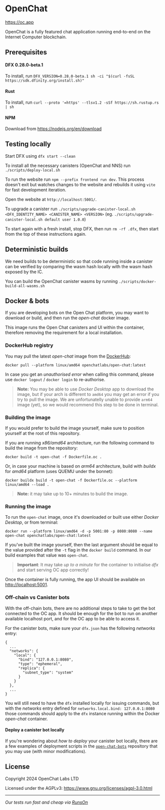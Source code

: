 # OpenChat

https://oc.app

OpenChat is a fully featured chat application running end-to-end on the Internet Computer blockchain.

## Prerequisites

#### DFX 0.28.0-beta.1

To install, run `DFX_VERSION=0.28.0-beta.1 sh -ci "$(curl -fsSL https://sdk.dfinity.org/install.sh)"`

#### Rust

To install, run `curl --proto '=https' --tlsv1.2 -sSf https://sh.rustup.rs | sh`

#### NPM

Download from https://nodejs.org/en/download

## Testing locally

Start DFX using `dfx start --clean`

To install all the necessary canisters (OpenChat and NNS) run `./scripts/deploy-local.sh`

To run the website run `npm --prefix frontend run dev`. This process doesn't exit but watches changes to the website and rebuilds it using `vite` for fast development iteration.

Open the website at `http://localhost:5001/`.

To upgrade a canister run `./scripts/upgrade-canister-local.sh <DFX_IDENTITY_NAME> <CANISTER_NAME> <VERSION>` (eg. `./scripts/upgrade-canister-local.sh default user 1.0.0`)

To start again with a fresh install, stop DFX, then run `rm -rf .dfx`, then start from the top of these instructions again.

## Deterministic builds

We need builds to be deterministic so that code running inside a canister can be verified by comparing the
wasm hash locally with the wasm hash exposed by the IC.

You can build the OpenChat canister wasms by running `./scripts/docker-build-all-wasms.sh`

## Docker & bots

If you are developing bots on the Open Chat platform, you may want to download or build, and then run the _open-chat_ docker image.

This image runs the Open Chat canisters and UI within the container, therefore removing the requirement for a local installation.

### DockerHub registry

You may pull the latest _open-chat_ image from the [DockerHub](https://hub.docker.com/r/openchatlabs/open-chat/tags):

```
docker pull --platform linux/amd64 openchatlabs/open-chat:latest
```

In case you get an _unauthorised error_ when calling this command, please use `docker logout` / `docker login` to re-authorise.

> **Note:** You may be able to use _Docker Desktop_ app to download the image, but if your arch is different to `amd64` you may get an error if you try to pull the image. We are unfortunatelly unable to provide `arm64` image (yet), so we would recommend this step to be done in terminal.

### Building the image

If you would prefer to build the image yourself, make sure to position yourself at the root of this repository.

If you are running _x86/amd64_ architecture, run the following command to build the image from the repository:
```shell
docker build -t open-chat -f Dockerfile.oc .
```

Or, in case your machine is based on _arm64_ architecture, build with _buildx_ for _amd64_ platform (uses QUEMU under the bonnet):
```shell
docker buildx build -t open-chat -f Dockerfile.oc --platform linux/amd64 --load .
```

> **Note:** it may take up to 10+ minutes to build the image.

### Running the image

To run the `open-chat` image, once it's downloaded or built use either _Docker Desktop_, or from terminal:

```shell
docker run --platform linux/amd64 -d -p 5001:80 -p 8080:8080 --name open-chat openchatlabs/open-chat:latest
```

If you've built the image yourself, then the last argument should be equal to the value provided after the `-t` flag in the `docker build` command. In our build examples that value was `open-chat`.

> **Important**: It may take _up to a minute_ for the container to initialise _dfx_ and start serving OC app correctly!

Once the container is fully running, the app UI should be available on [http://localhost:5001](http://localhost:5001).

### Off-chain vs Canister bots

With the off-chain bots, there are no additional steps to take to get the bot connected to the OC app. It should be enough for the bot to run on another available localhost port, and for the OC app to be able to access it.

For the canister bots, make sure your `dfx.json` has the following _networks_ entry:

```
{
  ...
  "networks": {
    "local": {
      "bind": "127.0.0.1:8080",
      "type": "ephemeral",
      "replica": {
        "subnet_type": "system"
      }
    }
  },
  ...
}
```

You will still need to have the `dfx` installed locally for issuing commands, but with the _networks_ entry defined for `networks.local.bind: 127.0.0.1:8080` those commands should apply to the `dfx` instance running within the Docker _open-chat_ container.

#### Deploy a canister bot locally

If you're wondering about _how to deploy_ your canister bot locally, there are a few examples of deployment scripts in the [`open-chat-bots`](https://github.com/open-chat-labs/open-chat-bots/tree/main/rs/scripts) repository that you may use (with minor modifications).

## License

Copyright 2024 OpenChat Labs LTD

Licensed under the AGPLv3: https://www.gnu.org/licenses/agpl-3.0.html

---

*Our tests run fast and cheap via [RunsOn](https://runs-on.com)*
